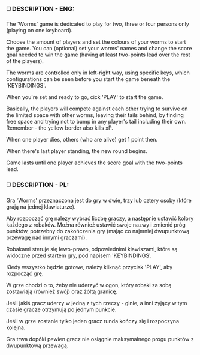 ### ◻️ DESCRIPTION - ENG:

The 'Worms' game is dedicated to play for two, three or four persons only (playing on one keyboard).

Choose the amount of players and set the colours of your worms to start the game. You can (optional) set your worms' names and change the score goal needed to win the game (having at least two-points lead over the rest of the players).

The worms are controlled only in left-right way, using specific keys, which configurations can be seen before you start the game beneath the 'KEYBINDINGS'.

When you're set and ready to go, cick 'PLAY' to start the game.

Basically, the players will compete against each other trying to survive on the limited space with other worms, leaving their tails behind, by finding free space and trying not to bump in any player's tail including their own. Remember - the yellow border also kills xP.

When one player dies, others (who are alive) get 1 point then.

When there's last player standing, the new round begins.

Game lasts until one player achieves the score goal with the two-points lead.

### ◻️ DESCRIPTION - PL:

Gra 'Worms' przeznaczona jest do gry w dwie, trzy lub cztery osoby (które grają na jednej klawiaturze). 

Aby rozpocząć grę należy wybrać liczbę graczy, a następnie ustawić kolory każdego z robaków. Można również ustawić swoje nazwy i zmienić próg punktów, potrzebny do zakończenia gry (mając co najmniej dwupunktową przewagę nad innymi graczami). 

Robakami steruje się lewo-prawo, odpowiednimi klawiszami, które są widoczne przed startem gry, pod napisem 'KEYBINDINGS'.

Kiedy wszystko będzie gotowe, należy kliknąć przycisk 'PLAY', aby rozpocząć grę.

W grze chodzi o to, żeby nie uderzyć w ogon, który robaki za sobą zostawiają (również swój) oraz żółtą granicę. 

Jeśli jakiś gracz uderzy w jedną z tych rzeczy - ginie, a inni żyjący w tym czasie gracze otrzymują po jednym punkcie.

Jeśli w grze zostanie tylko jeden gracz runda kończy się i rozpoczyna kolejna.

Gra trwa dopóki pewien gracz nie osiągnie maksymalnego progu punktów z dwupunktową przewagą.

